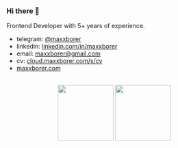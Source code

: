 ### Hi there 👋

Frontend Developer with 5+ years of experience.

* telegram: [@maxxborer](https://t.me/maxxborer)
* linkedin: [linkedin.com/in/maxxborer](https://www.linkedin.com/in/maxxborer/)
* email: maxxborer@gmail.com
* cv: [cloud.maxxborer.com/s/cv](https://cloud.maxxborer.com/s/cv)
* [maxxborer.com](https://maxxborer.com)

<br />

<div align="center">
  <img height="130em" src="https://github-readme-stats.vercel.app/api?username=maxxborer&hide_border=true&count_private=true&layout=compact&hide_title=true&show_icons=true&theme=dark&icon_color=5194f0&bg_color=2E3239&cache_seconds=60" />
  <img height="130em" src="https://github-readme-stats.vercel.app/api/top-langs/?username=maxxborer&layout=compact&hide_border=true&hide_title=true&hide=java&theme=dark&icon_color=5194f0&bg_color=2E3239&cache_seconds=60"/>
</div>
